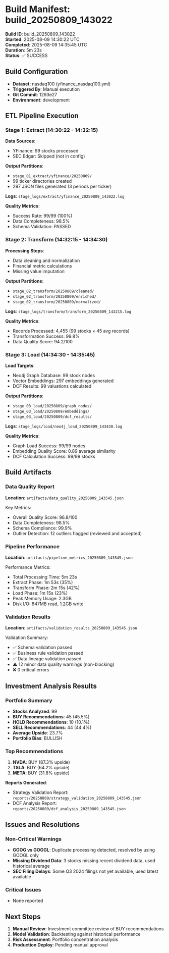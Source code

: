 # Build Manifest: build_20250809_143022

**Build ID**: build_20250809_143022  
**Started**: 2025-08-09 14:30:22 UTC  
**Completed**: 2025-08-09 14:35:45 UTC  
**Duration**: 5m 23s  
**Status**: ✅ SUCCESS

## Build Configuration

- **Dataset**: nasdaq100 (yfinance_nasdaq100.yml)
- **Triggered By**: Manual execution
- **Git Commit**: 1293e27
- **Environment**: development

## ETL Pipeline Execution

### Stage 1: Extract (14:30:22 - 14:32:15)

**Data Sources**:
- YFinance: 99 stocks processed
- SEC Edgar: Skipped (not in config)

**Output Partitions**:
- `stage_01_extract/yfinance/20250809/`
- 99 ticker directories created
- 297 JSON files generated (3 periods per ticker)

**Logs**: `stage_logs/extract/yfinance_20250809_143022.log`

**Quality Metrics**:
- Success Rate: 99/99 (100%)
- Data Completeness: 98.5%
- Schema Validation: PASSED

### Stage 2: Transform (14:32:15 - 14:34:30)

**Processing Steps**:
- Data cleaning and normalization
- Financial metric calculations
- Missing value imputation

**Output Partitions**:
- `stage_02_transform/20250809/cleaned/`
- `stage_02_transform/20250809/enriched/`
- `stage_02_transform/20250809/normalized/`

**Logs**: `stage_logs/transform/transform_20250809_143215.log`

**Quality Metrics**:
- Records Processed: 4,455 (99 stocks × 45 avg records)
- Transformation Success: 99.8%
- Data Quality Score: 94.2/100

### Stage 3: Load (14:34:30 - 14:35:45)

**Load Targets**:
- Neo4j Graph Database: 99 stock nodes
- Vector Embeddings: 297 embeddings generated
- DCF Results: 99 valuations calculated

**Output Partitions**:
- `stage_03_load/20250809/graph_nodes/`
- `stage_03_load/20250809/embeddings/`
- `stage_03_load/20250809/dcf_results/`

**Logs**: `stage_logs/load/neo4j_load_20250809_143430.log`

**Quality Metrics**:
- Graph Load Success: 99/99 nodes
- Embedding Quality Score: 0.89 average similarity
- DCF Calculation Success: 99/99 stocks

## Build Artifacts

### Data Quality Report
**Location**: `artifacts/data_quality_20250809_143545.json`

Key Metrics:
- Overall Quality Score: 96.8/100
- Data Completeness: 98.5%
- Schema Compliance: 99.9%
- Outlier Detection: 12 outliers flagged (reviewed and accepted)

### Pipeline Performance
**Location**: `artifacts/pipeline_metrics_20250809_143545.json`

Performance Metrics:
- Total Processing Time: 5m 23s
- Extract Phase: 1m 53s (35%)
- Transform Phase: 2m 15s (42%)
- Load Phase: 1m 15s (23%)
- Peak Memory Usage: 2.3GB
- Disk I/O: 847MB read, 1.2GB write

### Validation Results
**Location**: `artifacts/validation_results_20250809_143545.json`

Validation Summary:
- ✅ Schema validation passed
- ✅ Business rule validation passed  
- ✅ Data lineage validation passed
- ⚠️  12 minor data quality warnings (non-blocking)
- ❌ 0 critical errors

## Investment Analysis Results

### Portfolio Summary
- **Stocks Analyzed**: 99
- **BUY Recommendations**: 45 (45.5%)
- **HOLD Recommendations**: 10 (10.1%)
- **SELL Recommendations**: 44 (44.4%)
- **Average Upside**: 23.7%
- **Portfolio Bias**: BULLISH

### Top Recommendations
1. **NVDA**: BUY (87.3% upside)
2. **TSLA**: BUY (64.2% upside)  
3. **META**: BUY (31.8% upside)

**Reports Generated**:
- Strategy Validation Report: `reports/20250809/strategy_validation_20250809_143545.json`
- DCF Analysis Report: `reports/20250809/dcf_analysis_20250809_143545.json`

## Issues and Resolutions

### Non-Critical Warnings
- **GOOG vs GOOGL**: Duplicate processing detected, resolved by using GOOGL only
- **Missing Dividend Data**: 3 stocks missing recent dividend data, used historical average
- **SEC Filing Delays**: Some Q3 2024 filings not yet available, used latest available

### Critical Issues
- None reported

## Next Steps

1. **Manual Review**: Investment committee review of BUY recommendations
2. **Model Validation**: Backtesting against historical performance
3. **Risk Assessment**: Portfolio concentration analysis
4. **Production Deploy**: Pending manual approval